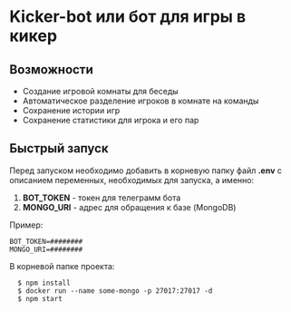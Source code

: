 
# Kicker-bot или бот для игры в кикер

## Возможности
- Создание игровой комнаты для беседы
- Автоматическое разделение игроков в комнате на команды
- Сохранение истории игр
- Сохранение статистики для игрока и его пар

## Быстрый запуск
Перед запуском необходимо добавить в корневую папку файл <b>.env</b> с описанием переменных, необходимых для запуска, а именно: 
1) <b>BOT_TOKEN</b> - токен для телеграмм бота
2) <b>MONGO_URI</b> - адрес для обращения к базе (MongoDB) 

Пример:
```
BOT_TOKEN=########
MONGO_URI=########
```
В корневой папке проекта:

```
  $ npm install
  $ docker run --name some-mongo -p 27017:27017 -d
  $ npm start
```